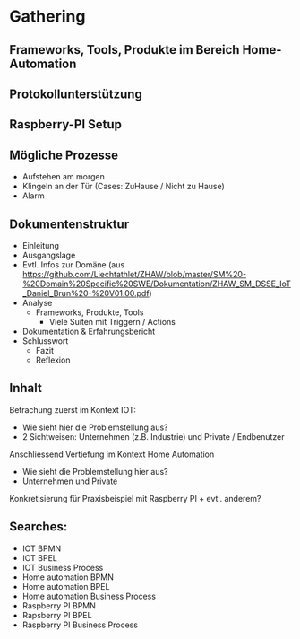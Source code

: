 # Gathering
## Frameworks, Tools, Produkte im Bereich Home-Automation

## Protokollunterstützung


## Raspberry-PI Setup

## Mögliche Prozesse
  - Aufstehen am morgen
  - Klingeln an der Tür (Cases: ZuHause / Nicht zu Hause)
  - Alarm


## Dokumentenstruktur
  - Einleitung
  - Ausgangslage
  - Evtl. Infos zur Domäne (aus https://github.com/Liechtathlet/ZHAW/blob/master/SM%20-%20Domain%20Specific%20SWE/Dokumentation/ZHAW_SM_DSSE_IoT_Daniel_Brun%20-%20V01.00.pdf)
  - Analyse
    - Frameworks, Produkte, Tools
      - Viele Suiten mit Triggern / Actions
  - Dokumentation & Erfahrungsbericht
  - Schlusswort
    - Fazit
    - Reflexion

## Inhalt
Betrachung zuerst im Kontext IOT:
  - Wie sieht hier die Problemstellung aus?
  - 2 Sichtweisen: Unternehmen (z.B. Industrie) und Private / Endbenutzer

Anschliessend Vertiefung im Kontext Home Automation
  - Wie sieht die Problemstellung hier aus?
  - Unternehmen und Private

Konkretisierung für Praxisbeispiel mit Raspberry PI + evtl. anderem?

## Searches:
  - IOT BPMN
  - IOT BPEL
  - IOT Business Process
  - Home automation BPMN
  - Home automation BPEL
  - Home automation Business Process
  - Raspberry PI BPMN
  - Rapsberry PI BPEL
  - Raspberry PI Business Process

